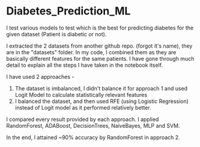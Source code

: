 # Diabetes_Prediction_ML
I test various models to test which is the best for predicting diabetes for the given dataset (Patient is diabetic or not).

I extracted the 2 datasets from another github repo. (forgot it's name), they are in the "datasets" folder. In my code, I combined them as they are basically different features for the same patients.
I have gone through much detail to explain all the steps I have taken in the notebook itself.

I have used 2 approaches -

  1. The dataset is imbalanced, I didn't balance it for approach 1 and used Logit Model to calculate statistically relevant features
  2. I balanced the dataset, and then used RFE (using Logistic Regression) instead of Logit model as it performed relatively better.

I compared every result provided by each approach. I applied RandomForest, ADABoost, DecisionTrees, NaiveBayes, MLP and SVM.

In the end, I attained ~90% accuracy by RandomForest in approach 2.

